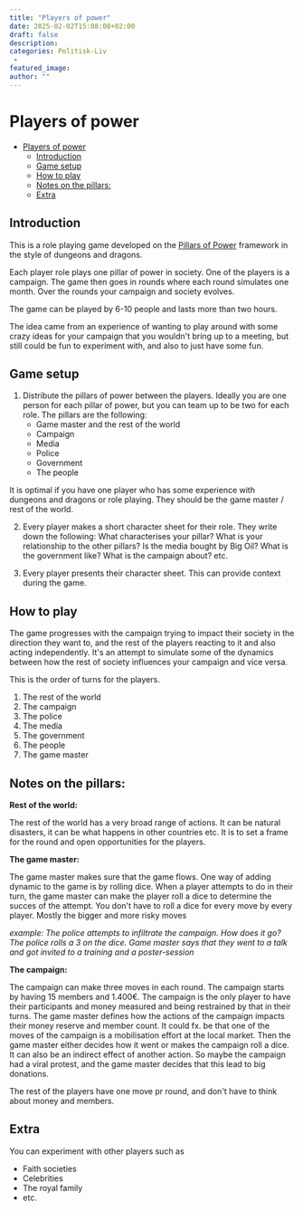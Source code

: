 ```yaml
---
title: "Players of power"
date: 2025-02-02T15:08:08+02:00
draft: false
description:
categories: Politisk-Liv
 -
featured_image:
author: ""
---
```


# Players of power
<!-- TOC -->

- [Players of power](#players-of-power)
    - [Introduction](#introduction)
    - [Game setup](#game-setup)
    - [How to play](#how-to-play)
    - [Notes on the pillars:](#notes-on-the-pillars)
    - [Extra](#extra)

<!-- /TOC -->

## Introduction

This is a role playing game developed on the [Pillars of Power](https://beautifultrouble.org/toolbox/tool/pillars-of-power) framework in the style of dungeons and dragons.  

Each player role plays one pillar of power in society. One of the players is a campaign. The game then goes in rounds where each round simulates one month. Over the rounds your campaign and society evolves.

The game can be played by 6-10 people and lasts more than two hours.

The idea came from an experience of wanting to play around with some crazy ideas for your campaign that you wouldn't bring up to a meeting, but still could be fun to experiment with, and also to just have some fun. 

## Game setup

1. Distribute the pillars of power between the players. Ideally you are one person for each pillar of power, but you can team up to be two for each role. The pillars are the following:
    - Game master and the rest of the world
    - Campaign
    - Media
    - Police
    - Government
    - The people

It is optimal if you have one player who has some experience with dungeons and dragons or role playing. They should be the game master / rest of the world.

2. Every player makes a short character sheet for their role. They write down the following: What characterises your pillar? What is your relationship to the other pillars? Is the media bought by Big Oil? What is the government like? What is the campaign about? etc. 

3. Every player presents their character sheet. This can provide context during the game.

## How to play

The game progresses with the campaign trying to impact their society in the direction they want to, and the rest of the players reacting to it and also acting independently. It's an attempt to simulate some of the dynamics between how the rest of society influences your campaign and vice versa. 

This is the order of turns for the players.

1. The rest of the world
2. The campaign
3. The police
4. The media
5. The government
6. The people
7. The game master

## Notes on the pillars:

**Rest of the world:**
   
The rest of the world has a very broad range of actions. It can be natural disasters, it can be what happens in other countries etc. It is to set a frame for the round and open opportunities for the players.
   
**The game master:**
   
The game master makes sure that the game flows. One way of adding dynamic to the game is by rolling dice. When a player attempts  to do in their turn, the game master can make the player roll a dice to determine the succes of the attempt. You don't have to roll a dice for every move by every player. Mostly the bigger and more risky moves 

*example: The police attempts to infiltrate the campaign. How does it go? The police rolls a 3 on the dice. Game master says that they went to a talk and got invited to a training and a poster-session*
   
**The campaign:**
   
The campaign can make three moves in each round. The campaign starts by having 15 members and 1.400€. The campaign is the only player to have their participants and money measured and being restrained by that in their turns. The game master  defines how the actions of the campaign impacts their money reserve and member count. 
It could fx. be that one of the moves of the campaign is a mobilisation effort at the local market. Then the game master either decides how it went or makes the campaign roll a dice. It can also be an indirect effect of another action. So maybe the campaign had a viral protest, and the game master decides that this lead to big donations.
   
The rest of the players have one move pr round, and don't have to think about money and members.

## Extra

You can experiment with other players such as

- Faith societies
- Celebrities
- The royal family
- etc.

